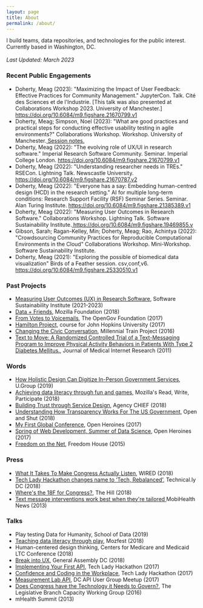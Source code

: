 ```yaml
---
layout: page
title: About
permalink: /about/
---
```


  <p> I build teams, data repositories, and technologies for the public interest. Currently based in Washington, DC. 
    <br><br>
    <i>Last Updated: March 2023</i>
  
<h3>Recent Public Engagements</h3>
  <ul>
      <li> Doherty, Meag (2023): "Maximizing the Impact of User Feedback: Effective Practices for Community Management." JupyterCon. Talk. Cité des Sciences et de l'Industrie. [This talk was also presented at Collaborations Workshop 2023. University of Manchester.] <a href="https://doi.org/10.6084/m9.figshare.21670799.v1"> https://doi.org/10.6084/m9.figshare.21670799.v1</a> </li>
      <li> Doherty, Meag; Simpson, Noel (2023): "What are good practices and practical steps for conducting effective usability testing in agile environments?" Collaborations Workshop. Workshop. University of Manchester.<a href="https://docs.google.com/document/d/1VkgD7oqsuLY9x1uMMqHYxbtrOsh_CKZoyLbOOjHBcBQ/edit"> Session notes.</a> </li>
      <li> Doherty, Meag (2022): "The evolving role of UX/UI in research software." Imperial Research Software Community. Seminar. Imperial College London. <a href="https://doi.org/10.6084/m9.figshare.21670799.v1"> https://doi.org/10.6084/m9.figshare.21670799.v1</a> </li>
      <li> Doherty, Meag (2022): "Understanding researcher needs in TREs." RSECon. Lightning Talk. Newscastle University. <a href= "https://doi.org/10.6084/m9.figshare.21670787.v2">https://doi.org/10.6084/m9.figshare.21670787.v2 </a> </li>
      <li>Doherty, Meag (2022): "Everyone has a say: Embedding human-centred design (HCD) in the research setting." AI for multiple long-term conditions: Research Support Facility (RSF) Seminar Series. Seminar. Alan Turing Institute. <a href="https://doi.org/10.6084/m9.figshare.21385389.v1"> https://doi.org/10.6084/m9.figshare.21385389.v1</a> </li>
      <li>Doherty, Meag (2022): "Measuring User Outcomes in Research Software." Collaborations Workshop. Lightning Talk. Software Sustainability Institute.<a href="https://doi.org/10.6084/m9.figshare.19469855.v1"> https://doi.org/10.6084/m9.figshare.19469855.v </a> </li>
      <li>Gibson, Sarah; Ragan-Kelley, Min; Doherty, Meag; Rao, Achintya (2022): "Crowdsourcing Community Practices for Reproducible Computational Environments in the Cloud" Collaborations Workshop. Mini-Workshop. Software Sustainability Institute.</a> </li>
      <li>Doherty, Meag (2021): "Exploring the possible of biomedical data visualization" Birds of a Feather session. csv,conf,v6. <a href="https://doi.org/10.6084/m9.figshare.25330510.v1"> https://doi.org/10.6084/m9.figshare.25330510.v1 </a>
      </li>
    </ul> 

<h3>Past Projects</h3>
  <ul>
      <li><a href="https://figshare.com/articles/presentation/Doherty_2022_SSI_Proposal_pptx/20164511/2" target="_blank">Measuring User Outcomes (UX) in Research Software</a>, Software Sustainability Institute (2021-2023) 
      <li><a href="https://medium.com/read-write-participate/achieving-data-literacy-through-fun-and-games-15375156ebd5" target="_blank"  >Data + Friends</a>, Mozilla Foundation (2018)</li>
      <li><a href="https://v2v.opengovfoundation.org/" target="_blank"  >From Votes to Voicemails</a>, The OpenGov Foundation (2017)</li>
      <li><a href="https://meagdoherty.io/hamilton-project/" target="_blank"  >Hamilton Project</a>, course for John Hopkins University (2017)</li>
      <li><a href="https://web.archive.org/web/20161109000026/https://connectedgovernment.org/2016/07/10/changing-the-civic-conversation-seamus-kraft//" target="_blank"  >Changing the Civic Conversation</a>, Millennial Train Project (2016)</li>
      <li><a href="https://www.ncbi.nlm.nih.gov/pubmed/27864165" target="_blank"  >Text to Move: A Randomized Controlled Trial of a Text-Messaging Program to Improve Physical Activity Behaviors in Patients With Type 2 Diabetes Mellitus.</a>, Journal of Medical Internet Research (2011)
      </li> 
    </ul>

<h3>Words</h3>
    <ul>
      <li><a href="https://u.group/thinking/how-holistic-design-can-digitize-in-person-government-services/" target="_blank"  >How Holistic Design Can Digitize In-Person Government Services</a>, U.Group (2019)</li>
      <li><a href="https://medium.com/read-write-participate/achieving-data-literacy-through-fun-and-games-15375156ebd5" target="_blank"  >Achieving data literacy through fun and games</a>, Mozilla's Read, Write, Participate (2018)</li>
      <li><a href="https://web.archive.org/web/20200812013551/https://u.group/thinking/building-trust-through-service-design/n" target="_blank"  >Building Trust through Service Design</a>, Agency CHIEF (2018)</li>
      <li><a href="https://iranopendata.org/en/blog/understanding-how-transparency-works-for-the-us-government" >Understanding How Transparency Works For The US Government</a>, Open and Shut (2018)</li>
      <li><a href="https://openheroines.org/my-first-global-conference-part-ii-92c58c6d47f" target="_blank"  >My First Global Conference</a>, Open Heroines (2017)</li>
      <li><a href="https://openheroines.org/spring-of-web-development-summer-of-data-science-9af7e9081718" target="_blank"  > Spring of Web Development, Summer of Data Science</a>, Open Heroines (2017)</li>
      <!-- <li><a href="https://connectedgovernment.org/2016/07/10/changing-the-civic-conversation-seamus-kraft/" target="_blank"  >“Changing the Civic Conversation”, Seamus Kraft</a>, Connected Government (2016)</li> -->
      <li><a href="https://freedomhouse.org/report/freedom-net/freedom-net-2014#.XMm5qJNKjBI">Freedom on the Net</a>, Freedom House (2015)</li>
    </ul>

<h3>Press</h3>
    <ul>
      <li><a href="https://www.wired.com/story/opengov-report-congress-constituent-communication/" target="_blank"  >What It Takes To Make Congress Actually Listen</a>, WIRED (2018)</li>
      <li><a href="https://technical.ly/dc/2018/08/23/tech-lady-hackathon-changes-name-to-tech-rebalanced/" target="_blank"  >Tech Lady Hackathon changes name to ‘Tech, Rebalanced’</a>, Technical.ly DC (2018)</li>
      <li><a href="https://medium.com/@loreleikelly/wheres-the-18f-for-congress-642706d8dd01" target="_blank"  >Where's the 18F for Congress?</a>, The Hill (2018)</li>
      <li><a href="http://www.mobihealthnews.com/28123/text-message-interventions-work-best-when-theyre-tailored" target="_blank"  >Text message interventions work best when they're tailored </a> MobiHealth News (2013)</li>
</ul>

<h3>Talks</h3>
    <ul>
      <li>Play testing Data for Humanity, School of Data (2019)</li>
      <li><a href="https://github.com/MozillaFestival/mozfest-program-2018/issues/726" target="_blank"  >Teaching data literacy through play</a>, Mozfest (2018)</li>
      <li>Human-centered design thinking, Centers for Medicare and Medicaid LTC Conference (2018)</li>
      <li><a href="https://generalassemb.ly/instructors/meag-doherty/16322" target="_blank"  >Break into UX</a>, General Assembly DC (2018)</li>
      <li><a href="https://techladyhackathon.org/workshops.html" target="_blank"  >Implementing Your First API</a>, Tech Lady Hackathon (2017)</li>
      <li><a href="https://techladyhackathon.org/workshops.html" target="_blank"  >Confidence and Coding in the Workplace</a>, Tech Lady Hackathon (2017)</li>
      <li><a href="https://www.meetup.com/DC-Web-API-User-Group/events/243648081/" target="_blank"  >Measurement Lab API</a>, DC API User Group Meetup (2017)</li>
      <li><a href="http://www.legbranch.com/theblog/2017/2/3/video-of-meeting-on-does-congress-have-the-technology-it-needs-to-govern" target="_blank"  > Does Congress have the Technology it Needs to Govern?</a>, The Legislative Branch Capacity
        Working Group (2016)</li>
      <li>mHealth Summit (2013)</li>
    </ul>